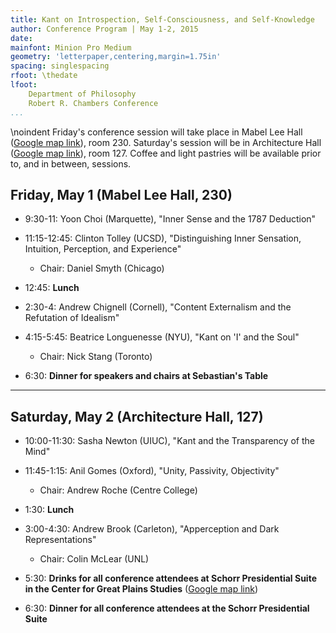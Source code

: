 ```yaml
---
title: Kant on Introspection, Self-Consciousness, and Self-Knowledge
author: Conference Program | May 1-2, 2015
date: 
mainfont: Minion Pro Medium
geometry: 'letterpaper,centering,margin=1.75in'
spacing: singlespacing
rfoot: \thedate
lfoot:  
    Department of Philosophy  
    Robert R. Chambers Conference
...
```


\noindent Friday's conference session will take place in Mabel Lee Hall
([Google map link][]), room 230. Saturday's session will be in Architecture Hall
([Google map link][]), room 127. Coffee and light pastries will be available
prior to, and in between, sessions.

  [Mabel Lee Hall]: https://www.google.com/maps/place/Mabel+Lee+Hall,+University+of+Nebraska-Lincoln,+University+of+Nebraska+-+Lincoln:+City+Campus,+Lincoln,+NE+68508/@40.8214703,-96.7008246,18z/data=!3m1!4b1!4m2!3m1!1s0x8796bee6d19be2c3:0x96f1e67c4f53b60a

  [Google map link]: https://www.google.com/maps/place/Architecture+Hall/@40.817212,-96.706361,17z/data=!3m1!4b1!4m2!3m1!1s0x8796bf1d892c71b5:0xe5a445fe60e5a8c7?hl=en

## Friday, May 1 (Mabel Lee Hall, 230)

- 9:30-11: Yoon Choi (Marquette), "Inner Sense and the 1787 Deduction"
- 11:15-12:45: Clinton Tolley (UCSD), "Distinguishing Inner Sensation, Intuition, Perception, and Experience"
    - Chair: Daniel Smyth (Chicago)

- 12:45: **Lunch** 

- 2:30-4: Andrew Chignell (Cornell), "Content Externalism and the Refutation of Idealism"
- 4:15-5:45: Beatrice Longuenesse (NYU), "Kant on 'I' and the Soul"
    - Chair: Nick Stang (Toronto)

- 6:30: **Dinner for speakers and chairs at Sebastian's Table**

---

## Saturday, May 2 (Architecture Hall, 127)

- 10:00-11:30: Sasha Newton (UIUC), "Kant and the Transparency of the Mind"
- 11:45-1:15: Anil Gomes (Oxford), "Unity, Passivity, Objectivity"
    - Chair: Andrew Roche (Centre College)

- 1:30: **Lunch** 

- 3:00-4:30: Andrew Brook (Carleton), "Apperception and Dark Representations"
    - Chair: Colin McLear (UNL)

-   5:30: **Drinks for all conference attendees at Schorr Presidential Suite in
    the Center for Great Plains Studies** ([Google map link][])
-   6:30: **Dinner for all conference attendees at the Schorr Presidential
    Suite**

  [Google map link]: https://www.google.com/maps/place/Great+Plains+Studies+Center/@40.815513,-96.704359,19z/data=!3m1!4b1!4m5!1m2!2m1!1scenter+for+great+plains+studies!3m1!1s0x0000000000000000:0x6691762a48040bd7
  

